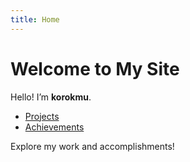 ```yaml
---
title: Home
---
```


# Welcome to My Site

Hello! I’m **korokmu**.

- [Projects](projects.md)
- [Achievements](achievements.md)

Explore my work and accomplishments!
